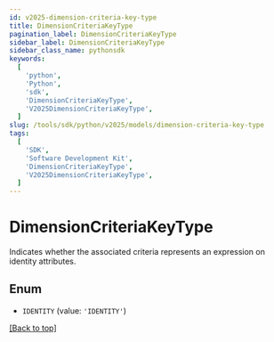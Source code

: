 ```yaml
---
id: v2025-dimension-criteria-key-type
title: DimensionCriteriaKeyType
pagination_label: DimensionCriteriaKeyType
sidebar_label: DimensionCriteriaKeyType
sidebar_class_name: pythonsdk
keywords:
  [
    'python',
    'Python',
    'sdk',
    'DimensionCriteriaKeyType',
    'V2025DimensionCriteriaKeyType',
  ]
slug: /tools/sdk/python/v2025/models/dimension-criteria-key-type
tags:
  [
    'SDK',
    'Software Development Kit',
    'DimensionCriteriaKeyType',
    'V2025DimensionCriteriaKeyType',
  ]
---
```


# DimensionCriteriaKeyType

Indicates whether the associated criteria represents an expression on identity attributes.

## Enum

- `IDENTITY` (value: `'IDENTITY'`)

[[Back to top]](#)
